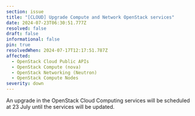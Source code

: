 ```yaml
---
section: issue
title: "[CLOUD] Upgrade Compute and Network OpenStack services"
date: 2024-07-23T06:30:51.777Z
resolved: false
draft: false
informational: false
pin: true
resolvedWhen: 2024-07-17T12:17:51.787Z
affected:
  - OpenStack Cloud Public APIs
  - OpenStack Compute (nova)
  - OpenStack Networking (Neutron)
  - OpenStack Compute Nodes
severity: down
---
```

An upgrade in the OpenStack Cloud Computing services will be scheduled at 23 July until the services will be updated.